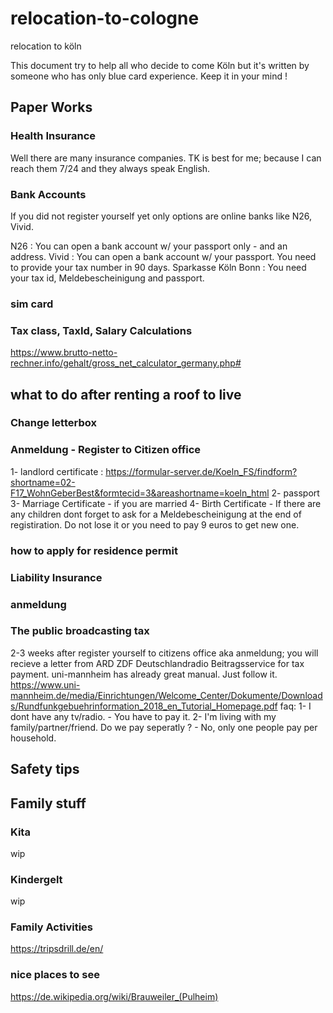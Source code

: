 # relocation-to-cologne
relocation to köln

This document try to help all who decide to come Köln but it's written by someone who has only blue card experience. Keep it in your mind !

## Paper Works 

### Health Insurance

Well there are many insurance companies. 
TK is best for me; because I can reach them 7/24 and they always speak English. 


### Bank Accounts 
If you did not register yourself yet only options are online banks like N26, Vivid.

N26 : You can open a bank account w/ your passport only - and an address.
Vivid : You can open a bank account w/ your passport. You need to provide your tax number in 90 days.
Sparkasse Köln Bonn : You need your tax id, Meldebescheinigung and passport.

 
### sim card

### Tax class, TaxId, Salary Calculations 
https://www.brutto-netto-rechner.info/gehalt/gross_net_calculator_germany.php#

## what to do after renting a roof to live
### Change letterbox
### Anmeldung - Register to Citizen office
1- landlord certificate : https://formular-server.de/Koeln_FS/findform?shortname=02-F17_WohnGeberBest&formtecid=3&areashortname=koeln_html
2- passport 
3- Marriage Certificate - if you are married
4- Birth Certificate - If there are any children
dont forget to ask for a Meldebescheinigung at the end of registiration. Do not lose it or you need to pay 9 euros to get new one. 

### how to apply for residence permit
### Liability Insurance 
### anmeldung  
### The public broadcasting tax 
2-3 weeks after register yourself to citizens office aka anmeldung; you will recieve a letter from ARD ZDF Deutschlandradio Beitragsservice for tax payment.
uni-mannheim has already great manual. Just follow it.
https://www.uni-mannheim.de/media/Einrichtungen/Welcome_Center/Dokumente/Downloads/Rundfunkgebuehrinformation_2018_en_Tutorial_Homepage.pdf 
faq:
1- I dont have any tv/radio. - You have to pay it.
2- I'm living with my family/partner/friend. Do we pay seperatly ? - No, only one people pay per household.
 

## Safety tips 


## Family stuff
### Kita
wip

### Kindergelt 
wip 

###  Family Activities

https://tripsdrill.de/en/

### nice places to see

https://de.wikipedia.org/wiki/Brauweiler_(Pulheim) 



